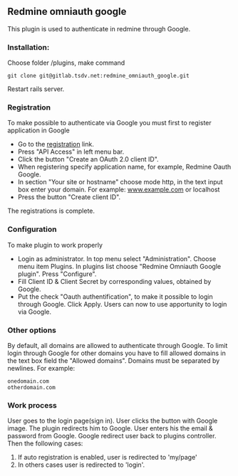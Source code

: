 ## Redmine omniauth google

This plugin is used to authenticate in redmine through Google.

### Installation:

Choose folder /plugins, make command 

```console
git clone git@gitlab.tsdv.net:redmine_omniauth_google.git
```

Restart rails server.

### Registration

To make possible to authenticate via Google you must first to register application in Google

* Go to the [registration](https://code.google.com/apis/console) link. 
* Press "API Access" in left menu bar.
* Click the button "Create an OAuth 2.0 client ID".
* When registering specify application name, for example, Redmine Oauth Google.
* In section "Your site or hostname" choose mode http, in the text input box enter your domain. For example: www.example.com or localhost
* Press the button "Create client ID".

The registrations is complete.

### Configuration

To make plugin to work properly

* Login as administrator. In top menu select "Administration". Choose menu item Plugins. In plugins list choose "Redmine Omniauth Google plugin". Press "Configure". 
* Fill Сlient ID & Client Secret by corresponding values, obtained by Google. 
* Put the check "Oauth authentification", to make it possible to login through Google. Click Apply. Users can now to use apportunity to login via Google.

### Other options

By default, all domains are allowed to authenticate through Google.
To limit login through Google for other domains you have to fill allowed domains in the text box field the "Allowed domains". Domains must be separated by newlines. For example:

```text
onedomain.com 
otherdomain.com
```

### Work process

User goes to the login page(sign in). User clicks the button with Google image. The plugin redirects him to Google. User enters his the еmail & password from Google. Google redirect user back to plugins controller. Then the following cases:
1. If auto registration is enabled, user is redirected to 'my/page'
2. In  others cases user is redirected to 'login'.